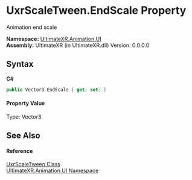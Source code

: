# UxrScaleTween.EndScale Property 
 

Animation end scale

**Namespace:**&nbsp;<a href="N_UltimateXR_Animation_UI">UltimateXR.Animation.UI</a><br />**Assembly:**&nbsp;UltimateXR (in UltimateXR.dll) Version: 0.0.0.0

## Syntax

**C#**<br />
``` C#
public Vector3 EndScale { get; set; }
```


#### Property Value
Type: Vector3

## See Also


#### Reference
<a href="T_UltimateXR_Animation_UI_UxrScaleTween">UxrScaleTween Class</a><br /><a href="N_UltimateXR_Animation_UI">UltimateXR.Animation.UI Namespace</a><br />